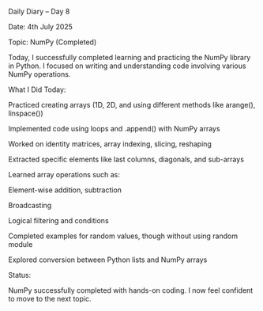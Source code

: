 Daily Diary – Day 8

Date: 4th July 2025

Topic: NumPy (Completed)

Today, I successfully completed learning and practicing the NumPy library in Python. I focused on writing and understanding code involving various NumPy operations.

What I Did Today:

Practiced creating arrays (1D, 2D, and using different methods like arange(), linspace())

Implemented code using loops and .append() with NumPy arrays

Worked on identity matrices, array indexing, slicing, reshaping

Extracted specific elements like last columns, diagonals, and sub-arrays

Learned array operations such as:

Element-wise addition, subtraction

Broadcasting

Logical filtering and conditions


Completed examples for random values, though without using random module

Explored conversion between Python lists and NumPy arrays


Status:

NumPy successfully completed with hands-on coding. I now feel confident to move to the next topic.
